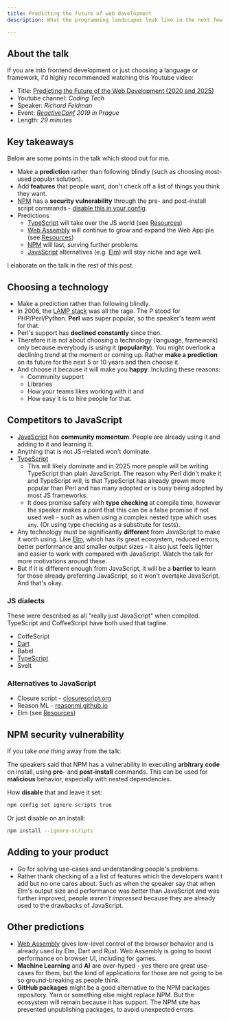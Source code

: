 ```yaml
---
title: Predicting the future of web development
description: What the programming landscapes look like in the next few years

---
```

## About the talk

If you are into frontend development or just choosing a language or framework, I'd highly recommended watching this Youtube video:

* Title: [Predicting the Future of the Web Development (2020 and 2025)](https://www.youtube.com/watch?v=24tQRwIRP_w)
* Youtube channel: _Coding Tech_
* Speaker: _Richard Feldman_
* Event: [_ReactiveConf_](https://reactiveconf.com/) _2019 in Prague_
* Length: _29 minutes_

## Key takeaways

Below are some points in the talk which stood out for me.

* Make a **prediction** rather than following blindly (such as choosing most-used popular solution).
* Add **features** that people want, don't check off a list of things you think they want.
* [NPM] has a **security vulnerability** through the pre- and post-install script commands - [disable this in your config](#npm-security-vulnerability).
* Predictions
  * [TypeScript] will take over the JS world (see [Resources](#resources))
  * [Web Assembly] will continue to grow and expand the Web App pie (see [Resources](#resources))
  * [NPM] will last, surving further problems
  * [JavaScript] alternatives (e.g. [Elm]) will stay niche and age well.

I elaborate on the talk in the rest of this post.

## Choosing a technology

* Make a prediction rather than following blindly.
* In 2006, the [LAMP stack](https://en.wikipedia.org/wiki/LAMP_(software_bundle)) was all the rage. The P stood for PHP/Perl/Python. **Perl** was super popular, so the speaker's team went for that.
* Perl's support has **declined** **constantly** since then.
* Therefore it is not about choosing a technology (language, framework) only because everybody is using it (**popularity**). You might overlook a declining trend at the moment or coming up. Rather **make a** **prediction** on its future for the next 5 or 10 years and then choose it.
* And choose it because it will make you **happy**. Including these reasons:
  * Community support
  * Libraries
  * How your teams likes working with it and
  * How easy it is to hire people for that.

## Competitors to JavaScript

* [JavaScript] has **community momentum**. People are already using it and adding to it and learning it.
* Anything that is not JS-related won't dominate.
* [TypeScript]
  * This will likely dominate and in 2025 more people will be writing TypeScript than plain JavaScript. The reason why Perl didn't make it and TypeScript will, is that TypeScript has already grown more popular than Perl and has many adopted or is busy being adopted by most JS frameworks.
  * It does promise safety with **type checking** at compile time, however the speaker makes a point that this can be a false promise if not used well - such as when using a complex nested type which uses `any`. (Or using type checking as a substitute for tests).
* Any technology must be significantly **different** from JavaScript to make it worth using. Like [Elm], which has its great ecosystem, reduced errors, better performance and smaller output sizes - it also just feels lighter and easier to work with compared with JavaScript. Watch the talk for more motivations around these.
* But if it is different enough from JavaScript, it will be a **barrier** to learn for those already preferring JavaScript, so it won't overtake JavaScript. And that's okay.

### JS dialects

These were described as all "really just JavaScript" when compiled. TypeScript and CoffeeScript have both used that tagline.

* CoffeScript
* [Dart]
* Babel
* [TypeScript]
* Svelt

### Alternatives to JavaScript

* Closure script - [closurescript.org ](https://closurescript.org)
* Reason ML - [reasonml.github.io](https://reasonml.github.io)
* Elm (see [Resources](#resources))


## NPM security vulnerability

If you take _one thing_ away from the talk:

The speakers said that NPM has a vulnerability in executing **arbitrary code** on install, using **pre**- and **post-install** commands. This can be used for **malicious** behavior, especially with nested dependencies.

How **disable** that and leave it set:

```sh
npm config set ignore-scripts true
```

Or just disable on an install:

```sh
npm install --ignore-scripts
```

## Adding to your product

* Go for solving use-cases and understanding people's problems.
* Rather thank checking of a a list of features which the developers want t add but no one cares about. Such as when the speaker say that when Elm's output size and performance was _better_ than JavaScript and was further improved, people _weren't impressed_ because they are already used to the drawbacks of JavaScript.

## Other predictions

* [Web Assembly] gives low-level control of the browser behavior and is already used by Elm, Dart and Rust. Web Assembly is going to boost performance on browser UI, including for games.
* **Machine Learning** and **AI** are over-hyped - yes there are great use-cases for them, but the kind of applications for those are not going to be so ground-breaking as people think.
* **GitHub packages** might be a good alternative to the NPM packages repository. Yarn or something else might replace NPM. But the ecosystem will remain because it has support. The NPM site has prevented unpublishing packages, to avoid unexpected errors.

[NPM]: https://github.com/MichaelCurrin/learn-to-code/blob/master/en/topics/scripting_languages/JavaScript/node_packages.md
[JavaScript]: https://github.com/MichaelCurrin/learn-to-code/tree/master/en/topics/scripting_languages/JavaScript
[Dart]: https://github.com/MichaelCurrin/learn-to-code/tree/master/en/topics/scripting_languages/Dart
[Elm]: https://github.com/MichaelCurrin/learn-to-code/tree/master/en/topics/scripting_languages/Elm
[Web Assembly]: https://github.com/MichaelCurrin/learn-to-code/tree/master/en/topics/scripting_languages/Web%20Assembly
[TypeScript]: https://github.com/MichaelCurrin/learn-to-code/tree/master/en/topics/scripting_languages/TypeScript